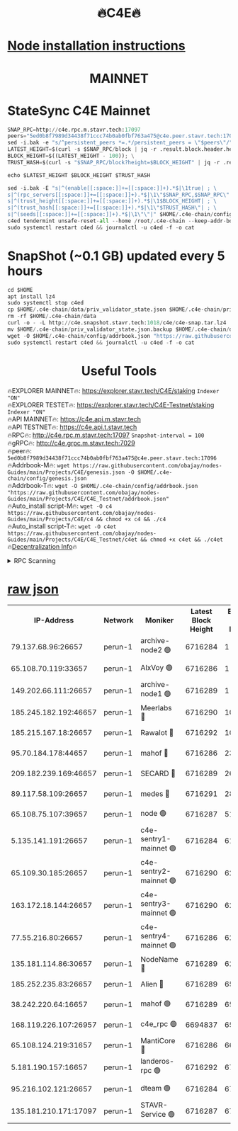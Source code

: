 <h1 align="center"> 🔥C4E🔥</h1>

[Node installation instructions](https://github.com/obajay/nodes-Guides/tree/main/Projects/C4E)
=

<h1 align="center"> MAINNET</h1>

# StateSync C4E Mainnet
```python
SNAP_RPC=http://c4e.rpc.m.stavr.tech:17097
peers="5ed0b8f7989d34438f71ccc74b0ab0fbf763a475@c4e.peer.stavr.tech:17096"
sed -i.bak -e "s/^persistent_peers *=.*/persistent_peers = \"$peers\"/" $HOME/.c4e-chain/config/config.toml
LATEST_HEIGHT=$(curl -s $SNAP_RPC/block | jq -r .result.block.header.height); \
BLOCK_HEIGHT=$((LATEST_HEIGHT - 100)); \
TRUST_HASH=$(curl -s "$SNAP_RPC/block?height=$BLOCK_HEIGHT" | jq -r .result.block_id.hash)

echo $LATEST_HEIGHT $BLOCK_HEIGHT $TRUST_HASH

sed -i.bak -E "s|^(enable[[:space:]]+=[[:space:]]+).*$|\1true| ; \
s|^(rpc_servers[[:space:]]+=[[:space:]]+).*$|\1\"$SNAP_RPC,$SNAP_RPC\"| ; \
s|^(trust_height[[:space:]]+=[[:space:]]+).*$|\1$BLOCK_HEIGHT| ; \
s|^(trust_hash[[:space:]]+=[[:space:]]+).*$|\1\"$TRUST_HASH\"| ; \
s|^(seeds[[:space:]]+=[[:space:]]+).*$|\1\"\"|" $HOME/.c4e-chain/config/config.toml
c4ed tendermint unsafe-reset-all --home /root/.c4e-chain --keep-addr-book
sudo systemctl restart c4ed && journalctl -u c4ed -f -o cat
```
# SnapShot (~0.1 GB) updated every 5 hours
```python
cd $HOME
apt install lz4
sudo systemctl stop c4ed
cp $HOME/.c4e-chain/data/priv_validator_state.json $HOME/.c4e-chain/priv_validator_state.json.backup
rm -rf $HOME/.c4e-chain/data
curl -o - -L http://c4e.snapshot.stavr.tech:1018/c4e/c4e-snap.tar.lz4 | lz4 -c -d - | tar -x -C $HOME/.c4e-chain --strip-components 2
mv $HOME/.c4e-chain/priv_validator_state.json.backup $HOME/.c4e-chain/data/priv_validator_state.json
wget -O $HOME/.c4e-chain/config/addrbook.json "https://raw.githubusercontent.com/obajay/nodes-Guides/main/Projects/C4E/addrbook.json"
sudo systemctl restart c4ed && journalctl -u c4ed -f -o cat
```
 <h1 align="center"> Useful Tools</h1>

🔥EXPLORER MAINNET🔥:  https://explorer.stavr.tech/C4E/staking            `Indexer "ON"` \
🔥EXPLORER TESTET🔥:   https://explorer.stavr.tech/C4E-Testnet/staking     `Indexer "ON"` \
🔥API MAINNET🔥:       https://c4e.api.m.stavr.tech \
🔥API TESTNET🔥:       https://c4e.api.t.stavr.tech \
🔥RPC🔥:               http://c4e.rpc.m.stavr.tech:17097                  `Snapshot-interval = 100` \
🔥gRPC🔥:              http://c4e.grpc.m.stavr.tech:7029 \
🔥peer🔥:              `5ed0b8f7989d34438f71ccc74b0ab0fbf763a475@c4e.peer.stavr.tech:17096` \
🔥Addrbook-M🔥:    ```wget https://raw.githubusercontent.com/obajay/nodes-Guides/main/Projects/C4E/genesis.json -O $HOME/.c4e-chain/config/genesis.json``` \
🔥Addrbook-T🔥:    ```wget -O $HOME/.c4e-chain/config/addrbook.json "https://raw.githubusercontent.com/obajay/nodes-Guides/main/Projects/C4E/C4E_Testnet/addrbook.json"``` \
🔥Auto_install script-M🔥: ```wget -O c4 https://raw.githubusercontent.com/obajay/nodes-Guides/main/Projects/C4E/c4 && chmod +x c4 && ./c4``` \
🔥Auto_install script-T🔥: ```wget -O c4et https://raw.githubusercontent.com/obajay/nodes-Guides/main/Projects/C4E/C4E_Testnet/c4et && chmod +x c4et && ./c4et``` \
🔥[Decentralization Info](https://github.com/obajay/StateSync-snapshots/tree/main/Projects/C4E/Decentralization)🔥




<details>
<summary>RPC Scanning</summary>

<h2 align="center"> We scan nodes in real time every 4 hours. And we provide the final result of RPC endpoints.
We cannot influence the operation of these nodes in any way. </h2>


```python
If Voting Power is higher than 0 --> then the Node is a validator of the network and may be subject to attack and be a potential threat to the chain.
```
```python
We marked such validators with a red symbol
```

</details>

[raw json](https://rpc-check.c4e.stavr.tech/c4e/rpc-c4e-result.json)
=



<table><tr><th>IP-Address</th><th>Network</th><th>Moniker</th><th>Latest Block Height</th><th>Earliest Block Height</th><th>Catching Up</th><th>Tx Index</th><th>Voting Power</th><th>Scan Time</th></tr><tr><td>79.137.68.96:26657</td><td>perun-1</td><td>archive-node2 🟢</td><td>6716284</td><td>1</td><td>False</td><td>on</td><td>0</td><td>2024-01-13T16:51:00.976646163UTC</td></tr><tr><td>65.108.70.119:33657</td><td>perun-1</td><td>AlxVoy 🟢</td><td>6716286</td><td>1</td><td>False</td><td>on</td><td>0</td><td>2024-01-13T16:51:15.565147542UTC</td></tr><tr><td>149.202.66.111:26657</td><td>perun-1</td><td>archive-node1 🟢</td><td>6716289</td><td>1</td><td>False</td><td>on</td><td>0</td><td>2024-01-13T16:51:31.544383733UTC</td></tr><tr><td>185.245.182.192:46657</td><td>perun-1</td><td>Meerlabs 🔴</td><td>6716290</td><td>1051501</td><td>False</td><td>on</td><td>527310</td><td>2024-01-13T16:51:37.070253204UTC</td></tr><tr><td>185.215.167.18:26657</td><td>perun-1</td><td>Rawalot 🔴</td><td>6716292</td><td>1090501</td><td>False</td><td>on</td><td>701423</td><td>2024-01-13T16:51:51.132307595UTC</td></tr><tr><td>95.70.184.178:44657</td><td>perun-1</td><td>mahof 🔴</td><td>6716286</td><td>2342001</td><td>False</td><td>off</td><td>1864169</td><td>2024-01-13T16:51:14.707758930UTC</td></tr><tr><td>209.182.239.169:46657</td><td>perun-1</td><td>SECARD 🔴</td><td>6716289</td><td>2616101</td><td>False</td><td>off</td><td>1136703</td><td>2024-01-13T16:51:28.904876339UTC</td></tr><tr><td>89.117.58.109:26657</td><td>perun-1</td><td>medes 🔴</td><td>6716291</td><td>2826001</td><td>False</td><td>off</td><td>1484927</td><td>2024-01-13T16:51:44.186393382UTC</td></tr><tr><td>65.108.75.107:39657</td><td>perun-1</td><td>node 🟢</td><td>6716287</td><td>5198801</td><td>False</td><td>on</td><td>0</td><td>2024-01-13T16:51:18.041394960UTC</td></tr><tr><td>5.135.141.191:26657</td><td>perun-1</td><td>c4e-sentry1-mainnet 🟢</td><td>6716284</td><td>6198001</td><td>False</td><td>on</td><td>0</td><td>2024-01-13T16:51:00.327044171UTC</td></tr><tr><td>65.109.30.185:26657</td><td>perun-1</td><td>c4e-sentry2-mainnet 🟢</td><td>6716290</td><td>6238301</td><td>False</td><td>on</td><td>0</td><td>2024-01-13T16:51:36.726281568UTC</td></tr><tr><td>163.172.18.144:26657</td><td>perun-1</td><td>c4e-sentry3-mainnet 🟢</td><td>6716290</td><td>6239001</td><td>False</td><td>on</td><td>0</td><td>2024-01-13T16:51:37.667828762UTC</td></tr><tr><td>77.55.216.80:26657</td><td>perun-1</td><td>c4e-sentry4-mainnet 🟢</td><td>6716286</td><td>6241001</td><td>False</td><td>on</td><td>0</td><td>2024-01-13T16:51:15.136876650UTC</td></tr><tr><td>135.181.114.86:30657</td><td>perun-1</td><td>NodeName 🔴</td><td>6716289</td><td>6284301</td><td>False</td><td>off</td><td>140495</td><td>2024-01-13T16:51:31.896581057UTC</td></tr><tr><td>185.252.235.83:26657</td><td>perun-1</td><td>Alien 🔴</td><td>6716289</td><td>6502501</td><td>False</td><td>on</td><td>1136703</td><td>2024-01-13T16:51:32.313604576UTC</td></tr><tr><td>38.242.220.64:16657</td><td>perun-1</td><td>mahof 🟢</td><td>6716289</td><td>6545801</td><td>False</td><td>off</td><td>0</td><td>2024-01-13T16:51:29.183328570UTC</td></tr><tr><td>168.119.226.107:26957</td><td>perun-1</td><td>c4e_rpc 🟢</td><td>6694837</td><td>6594837</td><td>False</td><td>on</td><td>0</td><td>2024-01-13T16:51:07.521518769UTC</td></tr><tr><td>65.108.124.219:31657</td><td>perun-1</td><td>MantiCore 🔴</td><td>6716286</td><td>6616286</td><td>False</td><td>off</td><td>193279</td><td>2024-01-13T16:51:14.230327609UTC</td></tr><tr><td>5.181.190.157:16657</td><td>perun-1</td><td>landeros-rpc 🟢</td><td>6716292</td><td>6708001</td><td>False</td><td>on</td><td>0</td><td>2024-01-13T16:51:48.652789208UTC</td></tr><tr><td>95.216.102.121:26657</td><td>perun-1</td><td>dteam 🟢</td><td>6716284</td><td>6713001</td><td>False</td><td>on</td><td>0</td><td>2024-01-13T16:51:00.654528031UTC</td></tr><tr><td>135.181.210.171:17097</td><td>perun-1</td><td>STAVR-Service 🟢</td><td>6716287</td><td>6716001</td><td>False</td><td>on</td><td>0</td><td>2024-01-13T16:51:20.441922503UTC</td></tr></table>
